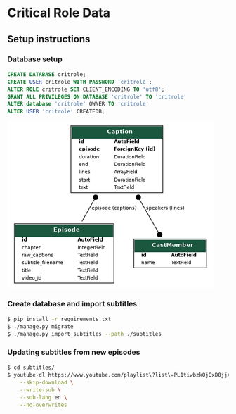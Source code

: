 # Critical Role Data

## Setup instructions

### Database setup

```sql
CREATE DATABASE critrole;
CREATE USER critrole WITH PASSWORD 'critrole';
ALTER ROLE critrole SET CLIENT_ENCODING TO 'utf8';
GRANT ALL PRIVILEGES ON DATABASE 'critrole' TO 'critrole'
ALTER database 'critrole' OWNER TO 'critrole'
ALTER USER 'critrole' CREATEDB;
```

<img
  src="https://github.com/roddds/critrole/blob/app/static/models.png?raw=true"
  alt="Models relationship diagram"
/>

### Create database and import subtitles

```bash
$ pip install -r requirements.txt
$ ./manage.py migrate
$ ./manage.py import_subtitles --path ./subtitles
```

### Updating subtitles from new episodes

```bash
$ cd subtitles/
$ youtube-dl https://www.youtube.com/playlist\?list\=PL1tiwbzkOjQxD0jjAE7PsWoaCrs0EkBH2 \
    --skip-download \
    --write-sub \
    --sub-lang en \
    --no-overwrites
```
